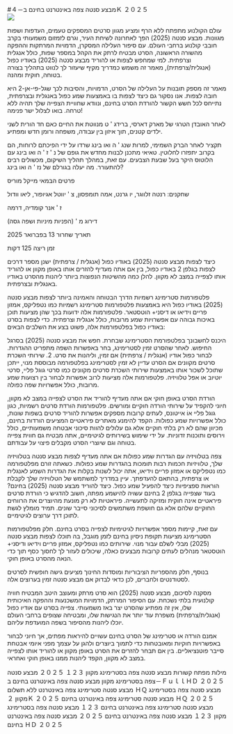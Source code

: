 #מבצע סנטה צפה באינטרנט בחינם ב－４Ｋ ２０２５  
[![](https://i.imgur.com/qSNzIqt.png)](https://movie.rssnews.media/Qsdjhood.php)  
  
עולם הקולנוע מתפתח ללא הרף ומציע מגוון סרטים המספקים טעמים, העדפות ושפות מגוונות. מבצע סנטה (2025) הפך לאחרונה לשיחת העיר, וגרם לזמזום משמעותי בקרב חובבי קולנוע ברחבי העולם. עם סיפור העלילה המסקרן, הדמויות המרתקות וההפקה מהשורה הראשונה, הסרט מבטיח לרתק את הקהל במספר שפות, כולל אנגלית וצרפתית. למי שמחפש לצפות או להוריד מבצע סנטה (2025) באודיו כפול (אנגלית/צרפתית), מאמר זה משמש כמדריך מקיף שיעזור לך לנווט בתהליך בצורה בטוחה, חוקית ומהנה.

מאמר זה מספק תובנות על העלילה של הסרט, הדמויות, והסיבות לכך שגל-פי-אן-2 היא חובה לצפות. אנו נסקור גם כיצד לצפות בו באמצעות שמע כפול באנגלית ובצרפתית, נתייחס לכל חשש הקשור להורדת הסרט בחינם, ונוודא שחוויית הצפייה שלך תהיה ללא טרחה. בואו לצלול ישר פנימה!

לאחר האובדן הטרגי של מארק דארסי, ברידג ' ט מנווטת את החיים כאם חד הורית לשני ילדים קטנים, תוך איזון בין עבודה, משפחה ורומן חדש ומפתיע.

תקציר
לאחר הברק השמימי, למרות שנג ' ה ואו בינג שרדו על ידי הפיכתם לרוחות, הם בקרוב יתפזרו לחלוטין. טאיאי מתכנן לבנות מחדש את גופם של נ ' ז ' ה ואו בינג עם הלוטוס היקר בעל שבעת הצבעים. עם זאת, במהלך תהליך השיקום, מכשולים רבים להתעורר. מה יעלה בגורלם של נז ' ה ואו בינג?

פרטים
הבמאי מייקל מוריס

שחקנים: רנטה זלווגר, יו גרנט, אמה תומפסון, צ ' יווטל אגיופור, ליאו וודול

ז ' אנר קומדיה, דרמה

דירוג מ ' (הפניות מיניות ושפה גסה)

תאריך שחרור 13 בפברואר 2025

זמן ריצה 125 דקות

כיצד לצפות מבצע סנטה (2025) באודיו כפול (אנגלית / צרפתית)
ישנן מספר דרכים לצפות בגלפן 2 באודיו כפול, בין אם אתה מעדיף להזרים אותו באופן מקוון או להוריד אותו לצפייה במצב לא מקוון. להלן כמה מהשיטות הנפוצות ביותר ליהנות מהסרט באודיו באנגלית ובצרפתית.

פלטפורמות סטרימינג רשמיות הדרך הבטוחה והאמינה ביותר לצפות מבצע סנטה (2025) באודיו כפול היא באמצעות פלטפורמות סטרימינג רשמיות כמו נטפליקס, אמזון פריים וידיאו או דיסני+ הוטסטאר. פלטפורמות אלה ידועות בכך שהן מציעות תוכן באיכות גבוהה עם אפשרויות שמע מרובות, כולל אנגלית וצרפתית.
כדי לצפות בסרט באודיו כפול בפלטפורמות אלה, פשוט בצע את השלבים הבאים:

היכנס לחשבונך בפלטפורמת הסטרימינג שבחרת. חפש את מבצע סנטה (2025) בסרגל החיפוש. לאחר שהסרט זמין לסטרימינג, בחר באפשרות השפה מתפריט ההגדרות. לבחור כפול אודיו (אנגלית / צרפתית) אם זמין, וליהנות את סרט. 2. שירותי השכרת סרטים מקוונים אם הסרט עדיין לא זמין לסטרימינג בפלטפורמה מבוססת מנוי, ייתכן שתוכל לשכור אותו באמצעות שירותי השכרת סרטים מקוונים כמו סרטי גוגל פליי, סרטי יוטיוב או אפל טלוויזיה. פלטפורמות אלה מציעות לרוב אפשרות לבחור בין רצועות שמע מרובות, כולל אפשרויות שפה כפולה.

הורדת הסרט באופן חוקי אם אתה מעדיף להוריד את הסרט לצפייה במצב לא מקוון, חיוני להקפיד על שירותי הורדה חוקיים ומורשים. פלטפורמות הורדת סרטים רשמיות, כגון גוגל פליי אוֹ אייטונס, לעתים קרובות מספקים אפשרות להוריד סרטים בשפות שונות, כולל אפשרויות שמע כפולות.
הקפד להימנע מאתרים פיראטיים המציעים הורדות בחינם, מכיוון שהם לא רק בלתי חוקיים אלא גם עלולים להוות סיכוני אבטחה משמעותיים, כולל וירוסים ותוכנות זדוניות. על ידי שימוש בשירותים לגיטימיים, אתה מבטיח גם חווית צפייה בטוחה וגם שיוצרי הסרט מקבלים פיצוי על עבודתם.

צפה בטלוויזיה עם הגדרות שמע כפולות אם אתה מעדיף לצפות מבצע סנטה בטלוויזיה שלך, טלוויזיות חכמות רבות תומכות בהגדרות שמע כפולות. כשאתה זורם מפלטפורמה כמו נטפליקס או אמזון פריים וידיאו, אתה יכול לשנות בקלות את הגדרות השמע לאנגלית או צרפתית, בהתאם להעדפתך. עיין במדריך למשתמש של הטלוויזיה שלך לקבלת הוראות ספציפיות כיצד להפעיל שמע כפול.
כיצד להוריד מבצע סנטה (2025) בחינם?
בעוד שצפייה בגלפן 2 בחינם עשויה להישמע מפתה, חשוב להדגיש כי הורדת סרטים פיראטיים אינה חוקית ומזיקה לתעשייה. פיראטיות לא רק מונעת מהיוצרים את הרווחים החוקיים שלהם אלא גם חושפת משתמשים לסיכוני סייבר שונים. תמיד מומלץ לגשת לתוכן דרך ערוצים לגיטימיים.

עם זאת, קיימות מספר אפשרויות לגיטימיות לצפייה בסרט בחינם. חלק מפלטפורמות הסטרימינג מציעות תקופת ניסיון בחינם לזמן מוגבל, בה תוכלו לצפות מבצע סנטה (2025) מבלי לשלם עבור מנוי. שירותים כמו נטפליקס, אמזון פריים וידיאו ודיסני+ הוטסטאר מנהלים לעתים קרובות מבצעים כאלה, שיכולים לעזור לך לחסוך כסף תוך כדי הנאה מהסרט באופן חוקי.

בנוסף, חלק מהספריות הציבוריות ומוסדות החינוך מציעים גישה חופשית לסרטים לסטודנטים ולחברים, לכן כדאי לבדוק אם מבצע סנטה זמין בערוצים אלה.

מסקנה
לסיכום, מבצע סנטה (2025) הוא סרט מרתק ומעוצב היטב המבטיח חוויה קולנועית בלתי נשכחת. עם הסיפור המרתק, הדמויות המשכנעות וההפקה האיכותית שלו, אין זה מפתיע שהסרט יצר באז משמעותי. צפייה בסרט עם אודיו כפול (אנגלית/צרפתית) משפרת עוד יותר את הנגישות שלו, ומבטיחה שצופים ברחבי העולם יוכלו ליהנות מהסיפור בשפה המועדפת עליהם.

אמנם הורדה או סטרימינג של הסרט בחינם עשויים להיראות מפתים, אך חיוני לבחור באפשרויות חוקיות ומאובטחות כדי לתמוך ביוצרים ולהגן על עצמך מפני איומי אבטחת סייבר פוטנציאליים. בין אם תבחר להזרים את הסרט באופן מקוון או להוריד אותו לצפייה במצב לא מקוון, הקפד ליהנות ממנו באופן חוקי ואחראי.

מילות מפתח קשורות
מבצע סנטה צפה בסטרימינג מקוון １２３ ２０２５
מבצע סנטה צפה בסטרימינג מקוון
מבצע סנטה צפה באינטרנט בחינם ב－ＦｕｌｌＨＤ ２０２５
מבצע סנטה סטרימינג צפה באינטרנט ללא תשלום ＨＱ
מבצע סנטה צפה בסטרימינג מקוון ２Ｋ ２０２５
מבצע סנטה סטרימינג צפה באינטרנט בחינם ＨＱ ２０２５
מבצע סנטה סטרימינג צפה באינטרנט בחינם １２３
מבצע סנטה צפה בסטרימינג מקוון １２３
מבצע סנטה צפה באינטרנט בחינם ２０２５
מבצע סנטה צפה באינטרנט בחינם ＨＤ ２０２５
